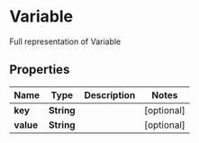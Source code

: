 

# Variable

Full representation of Variable

## Properties

Name | Type | Description | Notes
------------ | ------------- | ------------- | -------------
**key** | **String** |  |  [optional]
**value** | **String** |  |  [optional]




